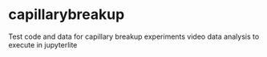 # capillarybreakup
Test code and data for capillary breakup experiments video data analysis to execute in jupyterlite
